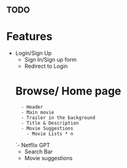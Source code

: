 ## TODO

# Features
- Login/Sign Up
    - Sign In/Sign up form
    - Redirect to Login
    # Browse/ Home page
        - Header
        - Main movie
        - Trailer in the background
        - Title & Description
        - Movie Suggestions
          - Movie Lists * n

    `- Netflix GPT
    - Search Bar
    - Movie suggestions
